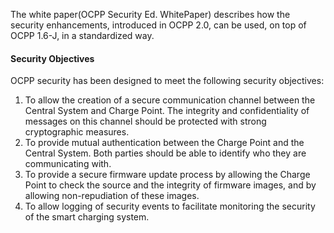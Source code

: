 The white paper(OCPP Security Ed. WhitePaper) describes how the security enhancements, introduced in OCPP 2.0, can be used, on top of OCPP 1.6-J, in a standardized way.

#### Security Objectives

OCPP security has been designed to meet the following security objectives:
1. To allow the creation of a secure communication channel between the Central System and Charge Point. The integrity and confidentiality of messages on this channel should be protected with strong cryptographic measures.
2. To provide mutual authentication between the Charge Point and the Central System. Both parties should be able to identify who they are communicating with.
3. To provide a secure firmware update process by allowing the Charge Point to check the source and the integrity of firmware images, and by allowing non-repudiation of these images.
4. To allow logging of security events to facilitate monitoring the security of the smart charging system.
